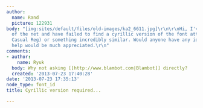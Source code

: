 ```yaml
---
author:
  name: Rand
  picture: 122931
body: "[img:sites/default/files/old-images/ka2_6611.jpg]\r\n\r\nHi, I've scoured some
  of the net and have failed to find a cyrillic version of the font attached,  (Blambot
  Casual Reg) or something incredibly similar. Would anyone have any ideas...?\r\n\r\nYour
  help would be much appreciated.\r\n"
comments:
- author:
    name: Ryuk
  body: Why not asking [[http://www.blambot.com|Blambot]] directly?
  created: '2013-07-23 17:40:28'
date: '2013-07-23 17:35:13'
node_type: font_id
title: Cyrillic version required...

---
```

